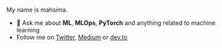 My name is mahsima.

- 💬 Ask me about **ML**, **MLOps**, **PyTorch** and anything related to machine learning
- Follow me on [Twitter](https://twitter.com/mahsimadastan), [Medium](https://medium.com/@mahseema) or [dev.to](https://dev.to/mahseema)

<!--
**mahseema/mahseema** is a ✨ _special_ ✨ repository because its `README.md` (this file) appears on your GitHub profile.

Here are some ideas to get you started:

- 🔭 I’m currently working on ...
- 🌱 I’m currently learning ...
- 👯 I’m looking to collaborate on ...
- 🤔 I’m looking for help with ...
- 💬 Ask me about ...
- 📫 How to reach me: ...
- 😄 Pronouns: ...
- ⚡ Fun fact: ...
-->
